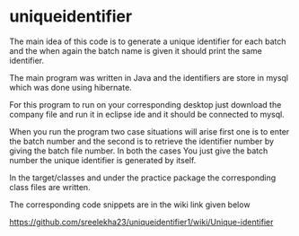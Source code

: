 # uniqueidentifier


The main idea of this code is to generate a unique
identifier for each batch and the when again the 
batch name is given it should print the same identifier.


The main program was written in Java and the identifiers
are store in mysql which was done using hibernate.

For this program to run on your corresponding desktop
just download the company file and run it in eclipse 
ide and it should be connected to mysql.

When you run the program two case situations will arise
first one is to enter the batch number and the second is to retrieve 
the identifier number by giving the batch file number.
 In both the cases You just give the batch number the 
unique identifier is generated by itself.


In the target/classes and under the practice package the corresponding 
class files are written.


The corresponding code snippets are in the wiki link given below

https://github.com/sreelekha23/uniqueidentifier1/wiki/Unique-identifier



